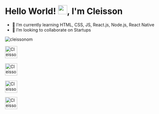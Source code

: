 <h1>Hello World! <img src="https://raw.githubusercontent.com/kaueMarques/kaueMarques/master/hi.gif" width="30px">, I'm Cleisson</h1>

<!--- 🔭 I’m currently working on ...-->
- 🌱 I’m currently learning HTML, CSS, JS, React.js, Node.js, React Native
- 🚀 I’m looking to collaborate on Startups 
<p><img src="https://github-readme-stats.vercel.app/api?username=cleissonom&show_icons=true" alt="cleissonom"/></p>

<div>
<a href="https://twitter.com/cleissonom" target="blank"><img align="center" src="https://cdn.jsdelivr.net/npm/simple-icons@3.0.1/icons/twitter.svg" alt="Cleisson" height="40" width="40" /></a><br><br>
<a href="https://linkedin.com/in/cleissonom" target="blank"><img align="center" src="https://cdn.jsdelivr.net/npm/simple-icons@3.0.1/icons/linkedin.svg" alt="Cleisson" height="40" width="40" /></a><br><br>
<a href="https://instagram.com/com089" target="blank"><img align="center" src="https://cdn.jsdelivr.net/npm/simple-icons@3.0.1/icons/instagram.svg" alt="Cleisson" height="40" width="40" /></a>
</p>
<a href="https://www.freecodecamp.org/cleissonom" target="blank"><img align="center" src="https://cdn.icon-icons.com/icons2/2389/PNG/512/freecodecamp_logo_icon_145267.png" alt="Cleisson" height="40" width="40" /></a>
</div>


